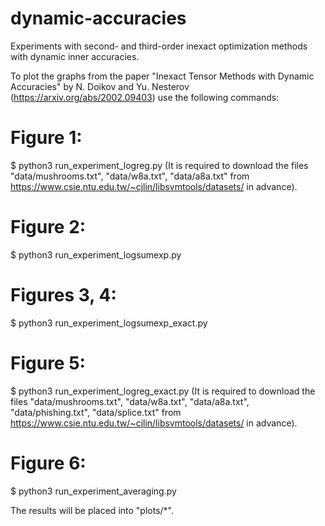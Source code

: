 # dynamic-accuracies
Experiments with second- and third-order inexact optimization methods with 
dynamic inner accuracies.

To plot the graphs from the paper 
"Inexact Tensor Methods with Dynamic Accuracies" by N. Doikov and Yu. Nesterov
(https://arxiv.org/abs/2002.09403) 
use the following commands:

# Figure 1:
$ python3 run_experiment_logreg.py
(It is required to download the files 
    "data/mushrooms.txt", 
    "data/w8a.txt", 
    "data/a8a.txt"
from https://www.csie.ntu.edu.tw/~cjlin/libsvmtools/datasets/ in advance).

# Figure 2:
$ python3 run_experiment_logsumexp.py

# Figures 3, 4:
$ python3 run_experiment_logsumexp_exact.py

# Figure 5:
$ python3 run_experiment_logreg_exact.py
(It is required to download the files 
    "data/mushrooms.txt", 
    "data/w8a.txt", 
    "data/a8a.txt",
    "data/phishing.txt",
    "data/splice.txt"
from https://www.csie.ntu.edu.tw/~cjlin/libsvmtools/datasets/ in advance).

# Figure 6:
$ python3 run_experiment_averaging.py

The results will be placed into "plots/*".
